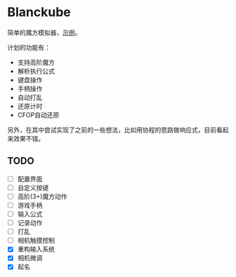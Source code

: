 # Blanckube

简单的魔方模拟器，[示例](https://edgesider.github.io/blanckube/dist/index.html)。

计划的功能有：

- 支持高阶魔方
- 解析执行公式
- 键盘操作
- 手柄操作
- 自动打乱
- 还原计时
- CFOP自动还原

另外，在其中尝试实现了之前的一些想法，比如用协程的思路做响应式，目前看起来效果不错。

## TODO

- [ ] 配置界面
- [ ] 自定义按键
- [ ] 高阶(3+)魔方动作
- [ ] 游戏手柄
- [ ] 输入公式
- [ ] 记录动作
- [ ] 打乱
- [ ] 相机触摸控制
- [x] 重构输入系统
- [x] 相机微调
- [x] 起名
